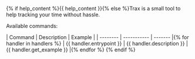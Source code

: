 {% if help_content %}{{ help_content }}{% else %}Trax is a small tool to help tracking your time without hassle.

Available commands:

| Command | Description | Example |
| -------- | ----------- | ------- |{% for handler in handlers %}
| {{ handler.entrypoint }} | {{ handler.description }} | {{ handler.get_example }} |{% endfor %}
{% endif %}
